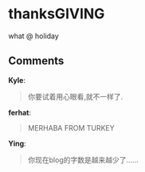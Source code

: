 # thanksGIVING

<div id="msgcns!9884D0A402622CB2!3511" class="bvMsg"><div>what @ holiday</div></div>

## Comments

**Kyle**:
> 你要试着用心眼看,就不一样了.

**ferhat**:
> MERHABA FROM TURKEY

**Ying**:
> 你现在blog的字数是越来越少了……

